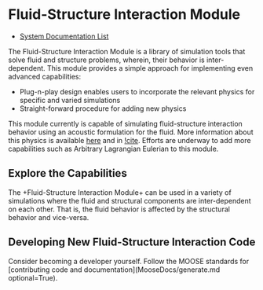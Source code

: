 # Fluid-Structure Interaction Module

- [System Documentation List](fsi/systems.md)

The Fluid-Structure Interaction Module is a library of simulation tools that solve
fluid and structure problems, wherein, their behavior is inter-dependent. This module
provides a simple approach for implementing even advanced capabilities:

- Plug-n-play design enables users to incorporate the relevant physics for specific and varied simulations
- Straight-forward procedure for adding new physics

This module currently is capable of simulating fluid-structure interaction behavior
using an acoustic formulation for the fluid. More information about this physics is
 available [here](/fsi_acoustics.md) and in [!cite](dhulipala2022acousticfsi).
Efforts are underway to add more capabilities such as Arbitrary Lagrangian Eulerian to this module.

## Explore the Capabilities

The +Fluid-Structure Interaction Module+ can be used in a variety of simulations
where the fluid and structural components are inter-dependent on each other. That is,
 the fluid behavior is affected by the structural behavior and vice-versa.

## Developing New Fluid-Structure Interaction Code

Consider becoming a developer yourself. Follow the MOOSE standards for [contributing code and documentation](MooseDocs/generate.md optional=True).
